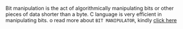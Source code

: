 Bit manipulation is the act of algorithmically manipulating bits or other pieces of data shorter than a byte. C language is very efficient in manipulating bits.
o read more about `BIT MANIPULATOR`, kindly [click here](https://www.programiz.com/c-programming/bitwise-operators)
